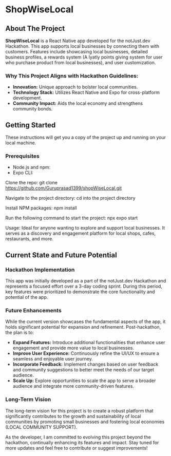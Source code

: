 # ShopWiseLocal

## About The Project

**ShopWiseLocal** is a React Native app developed for the notJust.dev Hackathon. This app supports local businesses by connecting them with customers. Features include showcasing local businesses, detailed business profiles, a rewards system (A lyatly points giving system for user who purchase product from local businesses), and user customization.

### Why This Project Aligns with Hackathon Guidelines:
- **Innovation:** Unique approach to bolster local communities.
- **Technology Stack:** Utilizes React Native and Expo for cross-platform development.
- **Community Impact:** Aids the local economy and strengthens community bonds.

## Getting Started

These instructions will get you a copy of the project up and running on your local machine.

### Prerequisites
- Node.js and npm:
- Expo CLI:

Clone the repo:
    git clone https://github.com/Guruprasad1399/shopWiseLocal.git

Navigate to the project directory:
    cd into the project directory

Install NPM packages:
    npm install

Run the following command to start the project:
    npx expo start


Usage:
    Ideal for anyone wanting to explore and support local businesses. It serves as a discovery and engagement platform for local shops, cafes, restaurants, and more.

## Current State and Future Potential

### Hackathon Implementation
This app was initially developed as a part of the notJust.dev Hackathon and represents a focused effort over a 3-day coding sprint. During this period, key features were prioritized to demonstrate the core functionality and potential of the app.

### Future Enhancements
While the current version showcases the fundamental aspects of the app, it holds significant potential for expansion and refinement. Post-hackathon, the plan is to:

- **Expand Features:** Introduce additional functionalities that enhance user engagement and provide more value to local businesses.
- **Improve User Experience:** Continuously refine the UI/UX to ensure a seamless and enjoyable user journey.
- **Incorporate Feedback:** Implement changes based on user feedback and community suggestions to better meet the needs of our target audience.
- **Scale Up:** Explore opportunities to scale the app to serve a broader audience and integrate more community-driven features.

### Long-Term Vision
The long-term vision for this project is to create a robust platform that significantly contributes to the growth and sustainability of local communities by promoting small businesses and fostering local economies (LOCAL COMMUNITY SUPPORT).

As the developer, I am committed to evolving this project beyond the hackathon, continually enhancing its features and impact. Stay tuned for more updates and feel free to contribute or suggest improvements!
